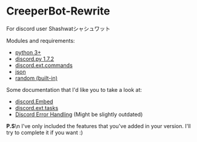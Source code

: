 # CreeperBot-Rewrite 
For discord user Shashwatシャシュワット
 
Modules and requirements:
* [python 3+](https://docs.python.org/3/)
* [discord.py 1.7.2](discordpy.readthedocs.io/en/latest/api.html)
* [discord.ext.commands](https://discordpy.readthedocs.io/en/stable/ext/commands/index.html)
* [json](https://docs.python.org/3/library/json.html)
* [random (built-in)](https://docs.python.org/3/library/random.html)

Some documentation that I'd like you to take a look at: 
* [discord.Embed](https://discordpy.readthedocs.io/en/latest/api.html#discord.Embed)
* [discord.ext.tasks](https://discordpy.readthedocs.io/en/latest/ext/tasks/index.html)
* [Discord Error Handling](https://discordpy.readthedocs.io/en/rewrite/ext/commands/commands.html#error-handling) (Might be slightly outdated)

**P.S**\n
I've only included the features that you've added in your version. I'll try to complete it if you want :)





